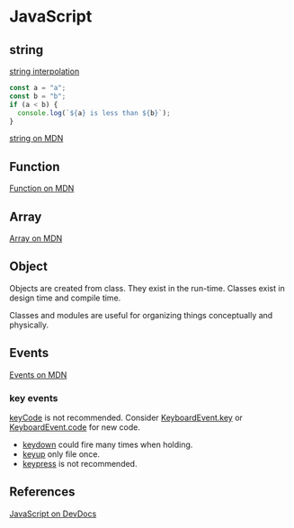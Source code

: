 # JavaScript

## string

[string interpolation](https://en.wikipedia.org/wiki/String_interpolation)

```js
const a = "a";
const b = "b";
if (a < b) {
  console.log(`${a} is less than ${b}`);
}
```

[string on MDN](https://developer.mozilla.org/en-US/docs/Web/JavaScript/Reference/Global_Objects/String)

## Function

[Function on MDN](https://developer.mozilla.org/en-US/docs/Web/JavaScript/Reference/Global_Objects/Function)

## Array

[Array on MDN](https://developer.mozilla.org/en-US/docs/Web/JavaScript/Reference/Global_Objects/Array)

## Object

Objects are created from class. They exist in the run-time. Classes exist in design time and compile time.

Classes and modules are useful for organizing things conceptually and physically.

## Events

[Events on MDN](https://developer.mozilla.org/en-US/docs/Web/Events)

### key events

[keyCode](https://developer.mozilla.org/en-US/docs/Web/API/KeyboardEvent/keyCode) is not recommended. Consider [KeyboardEvent.key](https://developer.mozilla.org/en-US/docs/Web/API/KeyboardEvent/key) or [KeyboardEvent.code](https://developer.mozilla.org/en-US/docs/Web/API/KeyboardEvent/keyCode) for new code.

* [keydown](https://developer.mozilla.org/en-US/docs/Web/API/Element/keydown_event) could fire many times when holding.
* [keyup](https://developer.mozilla.org/en-US/docs/Web/API/Element/keyup_event) only file once.
* [keypress](https://developer.mozilla.org/en-US/docs/Web/API/Element/keypress_event) is not recommended.

## References

[JavaScript on DevDocs](https://devdocs.io/javascript/)
